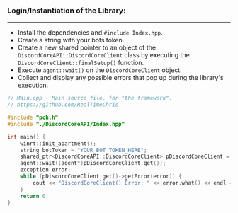 ### **Login/Instantiation of the Library:**
---
- Install the dependencies and `#include Index.hpp`.
- Create a string with your bots token.
- Create a new shared pointer to an object of the `DiscordCoreAPI::DiscordCoreClient` class by executing the `DiscordCoreClient::finalSetup()` function.
- Execute `agent::wait()` on the `DiscordCoreClient` object.
- Collect and display any possible errors that pop up during the library's execution.
```cpp
// Main.cpp - Main source file, for "the framework".
// https://github.com/RealTimeChris

#include "pch.h"
#include "./DiscordCoreAPI/Index.hpp"

int main() {
    winrt::init_apartment();
    string botToken = "YOUR_BOT_TOKEN_HERE";
    shared_ptr<DiscordCoreAPI::DiscordCoreClient> pDiscordCoreClient = DiscordCoreAPI::DiscordCoreClient::finalSetup(botToken);
    agent::wait((agent*)pDiscordCoreClient.get());
    exception error;
    while (pDiscordCoreClient.get()->getError(error)) {
        cout << "DiscordCoreClient() Error: " << error.what() << endl << endl;
    }
    return 0;
}

```
